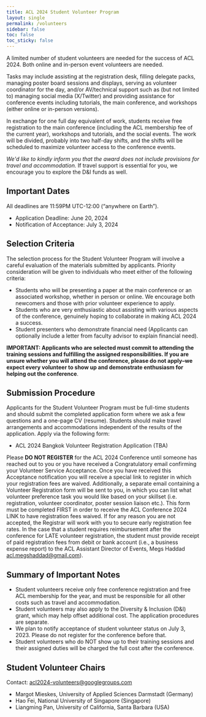 ```yaml
---
title: ACL 2024 Student Volunteer Program
layout: single
permalink: /volunteers
sidebar: false
toc: false
toc_sticky: false
---
```


A limited number of student volunteers are needed for the success of ACL 2024. Both online and in-person event volunteers are needed.

Tasks may include assisting at the registration desk, filling delegate packs, managing poster board sessions and displays, serving as volunteer coordinator for the day, and/or AV/technical support such as (but not limited to) managing social media (X/Twitter) and providing assistance for conference events including tutorials, the main conference, and workshops (either online or in-person versions).

In exchange for one full day equivalent of work, students receive free registration to the main conference (including the ACL membership fee of the current year), workshops and tutorials, and the social events. The work will be divided, probably into two half-day shifts, and the shifts will be scheduled to maximize volunteer access to the conference events.

*We'd like to kindly inform you that the award does not include provisions for travel and accommodation.* If travel support is essential for you, we encourage you to explore the D&I funds as well.


## Important Dates

All deadlines are 11:59PM UTC-12:00 (“anywhere on Earth”).

- Application Deadline: June 20, 2024
- Notification of Acceptance: July 3, 2024

## Selection Criteria

The selection process for the Student Volunteer Program will involve a careful evaluation of the materials submitted by applicants. Priority consideration will be given to individuals who meet either of the following criteria:

- Students who will be presenting a paper at the main conference or an associated workshop, whether in person or online. We encourage both newcomers and those with prior volunteer experience to apply.
- Students who are very enthusiastic about assisting with various aspects of the conference, genuinely hoping to collaborate in making ACL 2024 a success.
- Student presenters who demonstrate financial need (Applicants can optionally include a letter from faculty advisor to explain financial need).

**IMPORTANT: Applicants who are selected must commit to attending the training sessions and fulfilling the assigned responsibilities. If you are unsure whether you will attend the conference, please do not apply–we expect every volunteer to show up and demonstrate enthusiasm for helping out the conference**.

## Submission Procedure

Applicants for the Student Volunteer Program must be full-time students and should submit the completed application form where we ask a few questions and a one-page CV (resume). Students should make travel arrangements and accommodations independent of the results of the application. Apply via the following form:

- ACL 2024 Bangkok Volunteer Registration Application (TBA)

Please **DO NOT REGISTER** for the ACL 2024 Conference until someone has reached out to you or you have received a Congratulatory email confirming your Volunteer Service Acceptance. Once you have received this Acceptance notification you will receive a special link to register in which your registration fees are waived. Additionally, a separate email containing a Volunteer Registration form will be sent to you, in which you can list what volunteer preference task you would like based on your skillset (i.e. registration, volunteer coordinator, poster session liaison etc.). This form must be completed FIRST in order to receive the ACL Conference 2024 LINK to have registration fees waived. If for any reason you are not accepted, the Registrar will work with you to secure early registration fee rates.
In the case that a student requires reimbursement after the conference for LATE volunteer registration, the student must provide receipt of paid registration fees from debit or bank account (i.e., a business expense report) to the ACL Assistant Director of Events, Megs Haddad <a href="mailto:acl.megshaddad@gmail.com">acl.megshaddad@gmail.com</a>).

## Summary of Important Notes
- Student volunteers receive only free conference registration and free ACL membership for the year, and must be responsible for all other costs such as travel and accommodation.
- Student volunteers may also apply to the Diversity & Inclusion (D&I) grant, which may help offset additional cost. The application procedures are separate.
- We plan to notify acceptance of student volunteer status on July 3, 2023. Please do not register for the conference before that.
- Student volunteers who do NOT show up to their training sessions and their assigned duties will be charged the full cost after the conference.

## Student Volunteer Chairs

Contact: acl2024-volunteers@googlegroups.com

- Margot Mieskes, University of Applied Sciences Darmstadt (Germany)
- Hao Fei, National University of Singapore (Singapore)
- Liangming Pan, University of California, Santa Barbara (USA)
